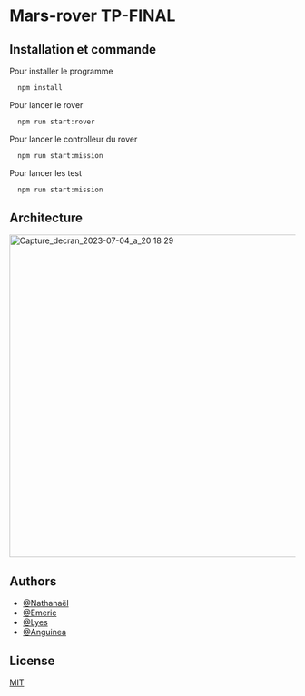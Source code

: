 
# Mars-rover TP-FINAL

## Installation et commande

Pour installer le programme

```bash
  npm install
```
Pour lancer le rover
```bash
  npm run start:rover
```
Pour lancer le controlleur du rover
```bash
  npm run start:mission
```
Pour lancer les test 
```bash
  npm run start:mission
```
## Architecture

<img width="569" alt="Capture_decran_2023-07-04_a_20 18 29" src="https://github.com/Maquequette/MarsRover/assets/72615434/fd668913-3af6-4624-88e9-5d42882a682b">


## Authors

- [@Nathanaël](https://github.com/BeatlesBOB)
- [@Emeric](https://github.com/Piohb)
- [@Lyes](https://github.com/LLayton)
- [@Anguinea](https://github.com/anguinea)


## License

[MIT](https://choosealicense.com/licenses/mit/)

